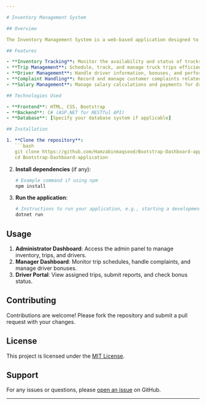 ```yaml
---

# Inventory Management System

## Overview

The Inventory Management System is a web-based application designed to streamline the management of truck inventory, trips, and associated logistics. It provides features for tracking inventory, managing trips, handling driver bonuses, and more.

## Features

- **Inventory Tracking**: Monitor the availability and status of trucks and their components.
- **Trip Management**: Schedule, track, and manage truck trips efficiently.
- **Driver Management**: Handle driver information, bonuses, and performance records.
- **Complaint Handling**: Record and manage customer complaints related to trips and services.
- **Salary Management**: Manage salary calculations and payments for drivers.

## Technologies Used

- **Frontend**: HTML, CSS, Bootstrap
- **Backend**: C# (ASP.NET for RESTful API)
- **Database**: [Specify your database system if applicable]

## Installation

1. **Clone the repository**:
   ```bash
   git clone https://github.com/Hamzabinmaqsood/Bootstrap-Dashboard-application.git
   cd Bootstrap-Dashboard-application
   ```

2. **Install dependencies** (if any):
   ```bash
   # Example command if using npm
   npm install
   ```

3. **Run the application**:
   ```bash
   # Instructions to run your application, e.g., starting a development server
   dotnet run
   ```

## Usage

1. **Administrator Dashboard**: Access the admin panel to manage inventory, trips, and drivers.
2. **Manager Dashboard**: Monitor trip schedules, handle complaints, and manage driver bonuses.
3. **Driver Portal**: View assigned trips, submit reports, and check bonus status.

## Contributing

Contributions are welcome! Please fork the repository and submit a pull request with your changes.

## License

This project is licensed under the [MIT License](link-to-license).

## Support

For any issues or questions, please [open an issue](link-to-issues) on GitHub.

---
```


